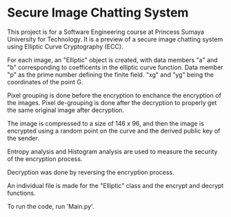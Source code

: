 # Secure Image Chatting System

This project is for a Software Engineering course at Princess Sumaya University for Technology. It is a preview of a secure image chatting system using Elliptic Curve Cryptography (ECC).

For each image, an "Elliptic" object is created, with data members "a" and "b" corresponding to coefficents in the elliptic curve function. Data member "p" as the prime number defining the finite field. "xg" and "yg" being the coordinates of the point G.

Pixel grouping is done before the encryption to enchance the encryption of the images. Pixel de-grouping is done after the decryption to properly get the same original image after decryption. 

The image is compressed to a size of 146 x 96, and then the image is encrypted using a random point on the curve and the derived public key of the sender.

Entropy analysis and Histogram analysis are used to measure the security of the encryption process.

Decryption was done by reversing the encryption process.

An individual file is made for the "Elliptic" class and the encrypt and decrypt functions. 

To run the code, run 'Main.py'.
